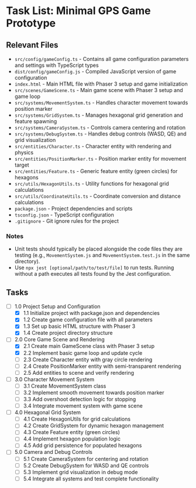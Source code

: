 # Task List: Minimal GPS Game Prototype

## Relevant Files

- `src/config/gameConfig.ts` - Contains all game configuration parameters and settings with TypeScript types
- `dist/config/gameConfig.js` - Compiled JavaScript version of game configuration
- `index.html` - Main HTML file with Phaser 3 setup and game initialization
- `src/scenes/GameScene.ts` - Main game scene with Phaser 3 setup and game loop
- `src/systems/MovementSystem.ts` - Handles character movement towards position marker
- `src/systems/GridSystem.ts` - Manages hexagonal grid generation and feature spawning
- `src/systems/CameraSystem.ts` - Controls camera centering and rotation
- `src/systems/DebugSystem.ts` - Handles debug controls (WASD, QE) and grid visualization
- `src/entities/Character.ts` - Character entity with rendering and physics
- `src/entities/PositionMarker.ts` - Position marker entity for movement target
- `src/entities/Feature.ts` - Generic feature entity (green circles) for hexagons
- `src/utils/HexagonUtils.ts` - Utility functions for hexagonal grid calculations
- `src/utils/CoordinateUtils.ts` - Coordinate conversion and distance calculations
- `package.json` - Project dependencies and scripts
- `tsconfig.json` - TypeScript configuration
- `.gitignore` - Git ignore rules for the project

### Notes

- Unit tests should typically be placed alongside the code files they are testing (e.g., `MovementSystem.js` and `MovementSystem.test.js` in the same directory).
- Use `npx jest [optional/path/to/test/file]` to run tests. Running without a path executes all tests found by the Jest configuration.

## Tasks

- [ ] 1.0 Project Setup and Configuration
  - [x] 1.1 Initialize project with package.json and dependencies
  - [x] 1.2 Create game configuration file with all parameters
  - [x] 1.3 Set up basic HTML structure with Phaser 3
  - [x] 1.4 Create project directory structure
- [ ] 2.0 Core Game Scene and Rendering
  - [x] 2.1 Create main GameScene class with Phaser 3 setup
  - [x] 2.2 Implement basic game loop and update cycle
  - [ ] 2.3 Create Character entity with gray circle rendering
  - [ ] 2.4 Create PositionMarker entity with semi-transparent rendering
  - [ ] 2.5 Add entities to scene and verify rendering
- [ ] 3.0 Character Movement System
  - [ ] 3.1 Create MovementSystem class
  - [ ] 3.2 Implement smooth movement towards position marker
  - [ ] 3.3 Add overshoot detection logic for stopping
  - [ ] 3.4 Integrate movement system with game scene
- [ ] 4.0 Hexagonal Grid System
  - [ ] 4.1 Create HexagonUtils for grid calculations
  - [ ] 4.2 Create GridSystem for dynamic hexagon management
  - [ ] 4.3 Create Feature entity (green circles)
  - [ ] 4.4 Implement hexagon population logic
  - [ ] 4.5 Add grid persistence for populated hexagons
- [ ] 5.0 Camera and Debug Controls
  - [ ] 5.1 Create CameraSystem for centering and rotation
  - [ ] 5.2 Create DebugSystem for WASD and QE controls
  - [ ] 5.3 Implement grid visualization in debug mode
  - [ ] 5.4 Integrate all systems and test complete functionality
